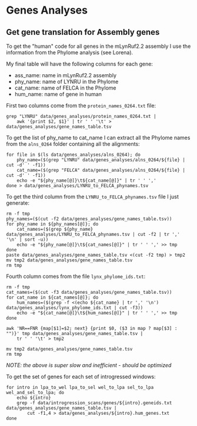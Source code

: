 # Genes Analyses

## Get gene translation for Assembly genes

To get the "human" code for all genes in the mLynRuf2.2 assembly I use the information from the Phylome analysis (see Lorena).

My final table will have the following columns for each gene:
- ass_name: name in mLynRuf2.2 assembly
- phy_name: name of LYNRU in the Phylome
- cat_name: name of FELCA in the Phylome
- hum_name: name of gene in human

First two columns come from the `protein_names_0264.txt` file:
```
grep "LYNRU" data/genes_analyses/protein_names_0264.txt |
    awk '{print $2, $1}' | tr ' ' '\t' > data/genes_analyses/gene_names_table.tsv
```

To get the list of phy_name to cat_name I can extract all the Phylome names from the `alns_0264` folder containing all the alignments:
```
for file in $(ls data/genes_analyses/alns_0264); do 
    phy_name=($(grep "LYNRU" data/genes_analyses/alns_0264/${file} | cut -d' ' -f1))
    cat_name=($(grep "FELCA" data/genes_analyses/alns_0264/${file} | cut -d' ' -f1))
    echo -e "${phy_name[@]}\t${cat_name[@]}" | tr ' ' ','
done > data/genes_analyses/LYNRU_to_FELCA_phynames.tsv
```

To get the third column from the `LYNRU_to_FELCA_phynames.tsv` file I just generate:
```
rm -f tmp
phy_names=($(cut -f2 data/genes_analyses/gene_names_table.tsv))
for phy_name in ${phy_names[@]}; do
    cat_names=($(grep ${phy_name} data/genes_analyses/LYNRU_to_FELCA_phynames.tsv | cut -f2 | tr ',' '\n' | sort -u))
    echo -e "${phy_name[@]}\t${cat_names[@]}" | tr ' ' ',' >> tmp
done
paste data/genes_analyses/gene_names_table.tsv <(cut -f2 tmp) > tmp2
mv tmp2 data/genes_analyses/gene_names_table.tsv
rm tmp
```

Fourth column comes from the file `lynx_phylome_ids.txt`:
```
rm -f tmp
cat_names=($(cut -f3 data/genes_analyses/gene_names_table.tsv))
for cat_name in ${cat_names[@]}; do
    hum_names=($(grep -f <(echo ${cat_name} | tr ',' '\n') data/genes_analyses/lynx_phylome_ids.txt | cut -f3))
    echo -e "${cat_name[@]}\t${hum_names[@]}" | tr ' ' ',' >> tmp
done

awk 'NR==FNR {map[$1]=$2; next} {print $0, ($3 in map ? map[$3] : "")}' tmp data/genes_analyses/gene_names_table.tsv |
    tr ' ' '\t' > tmp2

mv tmp2 data/genes_analyses/gene_names_table.tsv
rm tmp
```
*NOTE: the above is super slow and inefficient - should be optimized*

To get the set of genes for each set of introgressed windows:
```
for intro in lpa_to_wel lpa_to_sel wel_to_lpa sel_to_lpa wel_and_sel_to_lpa; do
    echo ${intro}
    grep -f data/introgression_scans/genes/${intro}.geneids.txt data/genes_analyses/gene_names_table.tsv |
        cut -f1,4 > data/genes_analyses/${intro}.hum_genes.txt
done
```
